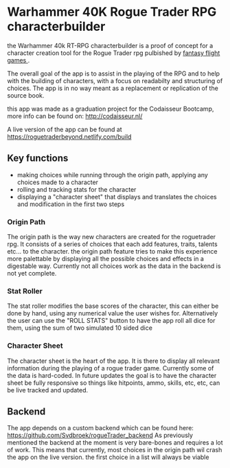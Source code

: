 #  Warhammer 40K Rogue Trader RPG characterbuilder

the Warhammer 40k RT-RPG characterbuilder is a proof of concept for a character creation tool for the Rogue Trader rpg pulbished by <a href= "https://www.fantasyflightgames.com/en/index/" > fantasy flight games </a>.

The overall goal of the app is to assist in the playing of the RPG and to help with the building of characters, with a focus on readabilty and structuring of choices. The app is in no way meant as a replacement or replication of the source book.

this app was made as a graduation project for the Codaisseur Bootcamp, more info can be found on: http://codaisseur.nl/

A live version of the app can be found at https://roguetraderbeyond.netlify.com/build

## Key functions

- making choices while running through the origin path, applying any choices made to a character
- rolling and tracking stats for the character
- displaying a "character sheet" that displays and translates the choices and modification in the first two steps


### Origin Path
The origin path is the way new characters are created for the roguetrader rpg. It consists of a series of choices that each add features, traits, talents etc... to the character. the origin path feature tries to make this experience more palettable by displaying all the possible choices and effects in a digestable way. Currently not all choices work as the data in the backend is not yet complete. 

###  Stat Roller

The stat roller modifies the base scores of the character, this can either be done by hand, using any numerical value the user wishes for. Alternatively the user can use the "ROLL STATS" button to have the app roll all dice for them, using the sum of two simulated 10 sided dice

### Character Sheet

The character sheet is the heart of the app. It is there to display all relevant information during the playing of a rogue trader game. Currently some of the data is hard-coded. In future updates the goal is to have the character sheet be fully responsive so things like hitpoints, ammo, skills, etc, etc, can be live tracked and updated. 


## Backend 

The app depends on a custom backend which can be found here: https://github.com/Svdbroek/rogueTrader_backend
As previously mentioned the backend at the moment is very bare-bones and requires a lot of work. This means that currently, most choices in the origin path wil crash the app on the live version. the first choice in a list will always be viable

